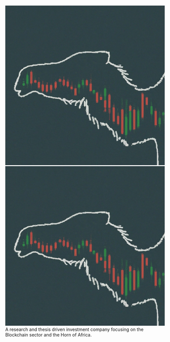 ![Logo](nclogo.jpeg)
<img src="nclogo.jpeg" alt="Logo" />
A research and thesis driven investment company focusing on the Blockchain sector and the Horn of Africa.
